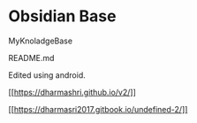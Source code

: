 # Obsidian Base
MyKnoladgeBase <p> README.md <p>
Edited using android. <p>
  [[https://dharmashri.github.io/v2/]] <p>
  [[https://dharmasri2017.gitbook.io/undefined-2/]] <p>
    
  
